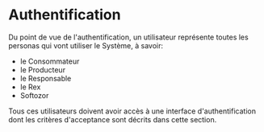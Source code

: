 # Authentification

Du point de vue de l'authentification, un utilisateur représente toutes les personas qui vont utiliser le Système, à savoir:

* le Consommateur
* le Producteur
* le Responsable
* le Rex
* Softozor

Tous ces utilisateurs doivent avoir accès à une interface d'authentification dont les critères d'acceptance sont décrits dans cette section.